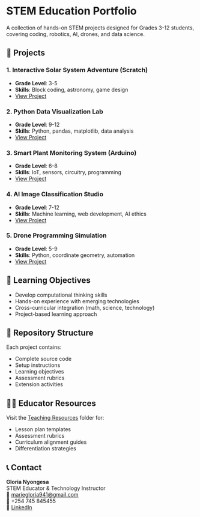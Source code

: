 # STEM Education Portfolio

A collection of hands-on STEM projects designed for Grades 3-12 students, covering coding, robotics, AI, drones, and data science.

## 🚀 Projects

### 1. Interactive Solar System Adventure (Scratch)
- **Grade Level**: 3-5
- **Skills**: Block coding, astronomy, game design
- [View Project](./Project-1-Scratch-Solar-System/)

### 2. Python Data Visualization Lab
- **Grade Level**: 9-12
- **Skills**: Python, pandas, matplotlib, data analysis
- [View Project](./Project-2-Python-Data-Visualization/)

### 3. Smart Plant Monitoring System (Arduino)
- **Grade Level**: 6-8
- **Skills**: IoT, sensors, circuitry, programming
- [View Project](./Project-3-Arduino-Plant-Monitor/)

### 4. AI Image Classification Studio
- **Grade Level**: 7-12
- **Skills**: Machine learning, web development, AI ethics
- [View Project](./Project-4-AI-Image-Classifier/)

### 5. Drone Programming Simulation
- **Grade Level**: 5-9
- **Skills**: Python, coordinate geometry, automation
- [View Project](./Project-5-Drone-Simulation/)

## 🎯 Learning Objectives

- Develop computational thinking skills
- Hands-on experience with emerging technologies
- Cross-curricular integration (math, science, technology)
- Project-based learning approach

## 📁 Repository Structure

Each project contains:
- Complete source code
- Setup instructions
- Learning objectives
- Assessment rubrics
- Extension activities

## 👩‍🏫 Educator Resources

Visit the [Teaching Resources](./Teaching-Resources/) folder for:
- Lesson plan templates
- Assessment rubrics
- Curriculum alignment guides
- Differentiation strategies

## 📞 Contact

**Gloria Nyongesa**  
STEM Educator & Technology Instructor  
📧 mariegloria941@gmail.com  
📱 +254 745 845455  
🔗 [LinkedIn](https://linkedin.com/in/gloria-marie-nyongesa)
